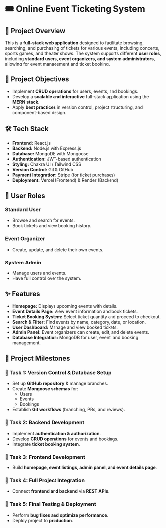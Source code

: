 
# 🎟 Online Event Ticketing System

## 📌 Project Overview
This is a **full-stack web application** designed to facilitate browsing, searching, and purchasing of tickets for various events, including concerts, sports games, and theater shows. The system supports different **user roles**, including **standard users, event organizers, and system administrators**, allowing for event management and ticket booking.

## 🎯 Project Objectives
- Implement **CRUD operations** for users, events, and bookings.
- Develop a **scalable and interactive** full-stack application using the **MERN stack**.
- Apply **best practices** in version control, project structuring, and component-based design.

## 🛠 Tech Stack
- **Frontend:** React.js
- **Backend:** Node.js with Express.js
- **Database:** MongoDB with Mongoose
- **Authentication:** JWT-based authentication
- **Styling:** Chakra UI / Tailwind CSS
- **Version Control:** Git & GitHub
- **Payment Integration:** Stripe (for ticket purchases)
- **Deployment:** Vercel (Frontend) & Render (Backend)

## 👥 User Roles
### **Standard User**
- Browse and search for events.
- Book tickets and view booking history.

### **Event Organizer**
- Create, update, and delete their own events.

### **System Admin**
- Manage users and events.
- Have full control over the system.

## ✨ Features
- **Homepage:** Displays upcoming events with details.
- **Event Details Page:** View event information and book tickets.
- **Ticket Booking System:** Select ticket quantity and proceed to checkout.
- **Search & Filter:** Find events by name, category, date, or location.
- **User Dashboard:** Manage and view booked tickets.
- **Admin Panel:** Event organizers can create, edit, and delete events.
- **Database Integration:** MongoDB for user, event, and booking management.

## 📅 Project Milestones
### **🔹 Task 1: Version Control & Database Setup**
- Set up **GitHub repository** & manage branches.
- Create **Mongoose schemas** for:
  - Users
  - Events
  - Bookings
- Establish **Git workflows** (branching, PRs, and reviews).

### **🔹 Task 2: Backend Development**
- Implement **authentication & authorization**.
- Develop **CRUD operations** for events and bookings.
- Integrate **ticket booking system**.

### **🔹 Task 3: Frontend Development**
- Build **homepage, event listings, admin panel, and event details page**.

### **🔹 Task 4: Full Project Integration**
- Connect **frontend and backend** via **REST APIs**.

### **🔹 Task 5: Final Testing & Deployment**
- Perform **bug fixes and optimize performance**.
- Deploy project to **production**.
